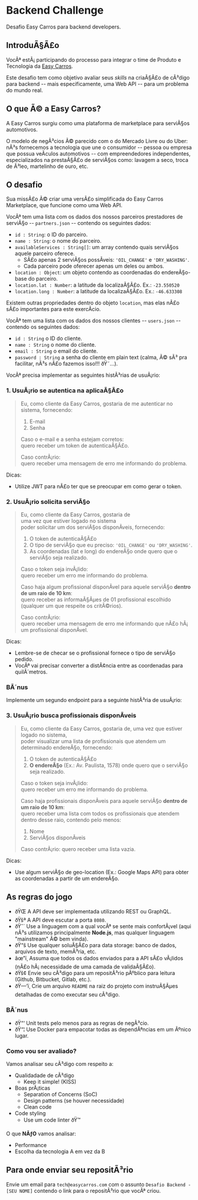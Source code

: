 # Backend Challenge

Desafio Easy Carros para backend developers.

## IntroduÃ§Ã£o

VocÃª estÃ¡ participando do processo para integrar o time de Produto e Tecnologia da [Easy Carros](https://easycarros.com/).

Este desafio tem como objetivo avaliar seus *skills* na criaÃ§Ã£o de cÃ³digo para backend -- mais especificamente, uma Web API -- para um problema do mundo real.

## O que Ã© a Easy Carros?

A Easy Carros surgiu como uma plataforma de marketplace para serviÃ§os automotivos.

O modelo de negÃ³cios Ã© parecido com o do Mercado Livre ou do Uber: nÃ³s fornecemos a tecnologia que une o consumidor -- pessoa ou empresa que possua veÃ­culos automotivos -- com empreendedores independentes, especializados na prestaÃ§Ã£o de serviÃ§os como: lavagem a seco, troca de Ã³leo, martelinho de ouro, etc.

## O desafio

Sua missÃ£o Ã© criar uma versÃ£o simplificada do Easy Carros Marketplace, que funcione como uma Web API.

VocÃª tem uma lista com os dados dos nossos parceiros prestadores de serviÃ§o -- `partners.json` -- contendo os seguintes dados:

- `id : String`: o ID do parceiro.
- `name : String`: o nome do parceiro.
- `availableServices : String[]`: um array contendo quais serviÃ§os aquele parceiro oferece. 
    - SÃ£o apenas 2 serviÃ§os possÃ­veis: `'OIL_CHANGE'` e `'DRY_WASHING'`. 
    - Cada parceiro pode oferecer apenas um deles ou ambos.
- `location : Object`: um objeto contendo as coordenadas do endereÃ§o-base do parceiro.
- `location.lat : Number`: a latitude da localizaÃ§Ã£o. Ex.: `-23.550520`
- `location.long : Number`: a latitude da localizaÃ§Ã£o. Ex.: `-46.633308`

Existem outras propriedades dentro do objeto `location`, mas elas nÃ£o sÃ£o importantes para este exercÃ­cio.

VocÃª tem uma lista com os dados dos nossos clientes -- `users.json` -- contendo os seguintes dados:

- `id : String` o ID do cliente.
- `name : String` o nome do cliente.
- `email : String` o email do cliente.
- `password : String` a senha do cliente em plain text (calma, Ã© sÃ³ pra facilitar, nÃ³s nÃ£o fazemos isso!!! ðŸ˜…).

VocÃª precisa implementar as seguintes histÃ³rias de usuÃ¡rio:

### 1. UsuÃ¡rio se autentica na aplicaÃ§Ã£o

> Eu, como cliente da Easy Carros, gostaria de me autenticar no sistema, fornecendo:
>
>   1. E-mail
>   2. Senha
>
> Caso o e-mail e a senha estejam corretos:  
>   quero receber um token de autenticaÃ§Ã£o. 
>
> Caso contrÃ¡rio:  
>   quero receber uma mensagem de erro me informando do problema.

Dicas:

- Utilize JWT para nÃ£o ter que se preocupar em como gerar o token.

### 2. UsuÃ¡rio solicita serviÃ§o

> Eu, como cliente da Easy Carros, gostaria de  
>   uma vez que estiver logado no sistema  
>   poder solicitar um dos serviÃ§os disponÃ­veis, fornecendo:
>
>   1. O token de autenticaÃ§Ã£o
>   2. O tipo de serviÃ§o que eu preciso: `'OIL_CHANGE'` ou `'DRY_WASHING'`.
>   3. As coordenadas (lat e long) do endereÃ§o onde quero que o serviÃ§o seja realizado.
> 
> Caso o token seja invÃ¡lido:  
>   quero receber um erro me informando do problema.
>
> Caso haja algum profissional disponÃ­vel para aquele serviÃ§o **dentro de um raio de 10 km**:  
>   quero receber as informaÃ§Ãµes de 01 profissional escolhido (qualquer um que respeite os critÃ©rios). 
>
> Caso contrÃ¡rio:  
>   quero receber uma mensagem de erro me informando que nÃ£o hÃ¡ um profissional disponÃ­vel.

Dicas:

- Lembre-se de checar se o profissional fornece o tipo de serviÃ§o pedido.
- VocÃª vai precisar converter a distÃ¢ncia entre as coordenadas para quilÃ´metros.

### BÃ´nus

Implemente um segundo endpoint para a seguinte histÃ³ria de usuÃ¡rio:

### 3. UsuÃ¡rio busca profissionais disponÃ­veis

> Eu, como cliente da Easy Carros, gostaria de,
>   uma vez que estiver logado no sistema,  
>   poder visualizar uma lista de profissionais que atendem um determinado endereÃ§o, fornecendo:
>
>   1. O token de autenticaÃ§Ã£o
>   2. **O endereÃ§o** (Ex.: Av. Paulista, 1578) onde quero que o serviÃ§o seja realizado.
>
> Caso o token seja invÃ¡lido:  
>   quero receber um erro me informando do problema.
>
> Caso haja profissionais disponÃ­veis para aquele serviÃ§o **dentro de um raio de 10 km**:  
>   quero receber uma lista com todos os profissionais que atendem dentro desse raio, contendo pelo menos:
>
>   1. Nome
>   2. ServiÃ§os disponÃ­veis
>
> Caso contrÃ¡rio:
>   quero receber uma lista vazia.

Dicas:

- Use algum serviÃ§o de geo-location (Ex.: Google Maps API) para obter as coordenadas a partir de um endereÃ§o.

## As regras do jogo

- ðŸŒ A API deve ser implementada utilizando REST ou GraphQL.
- ðŸšª A API deve escutar a porta `8080`.
- ðŸˆ´ Use a linguagem com a qual vocÃª se sente mais confortÃ¡vel (aqui nÃ³s utilizamos principalmente **Node.js**, mas qualquer linguagem "mainstream" Ã© bem vinda).
- ðŸ“š Use qualquer soluÃ§Ã£o para data storage: banco de dados, arquivos de texto, memÃ³ria, etc.
- âœ”ï¸ Assuma que todos os dados enviados para a API sÃ£o vÃ¡lidos (nÃ£o hÃ¡ necessidade de uma camada de validaÃ§Ã£o).
- ðŸš¢ Envie seu cÃ³digo para um repositÃ³rio pÃºblico para leitura (Github, Bitbucket, Gitlab, etc.).
- ðŸ—’ï¸ Crie um arquivo `README` na raiz do projeto com instruÃ§Ãµes detalhadas de como executar seu cÃ³digo.

### BÃ´nus

- ðŸ“‘ Unit tests pelo menos para as regras de negÃ³cio.
- ðŸ“¦ Use Docker para empacotar todas as dependÃªncias em um Ãºnico lugar.

### Como vou ser avaliado?

Vamos analisar seu cÃ³digo com respeito a:

- Qualidadade de cÃ³digo
    - Keep it simple! (KISS)
- Boas prÃ¡ticas
    - Separation of Concerns (SoC)
    - Design patterns (se houver necessidade)
    - Clean code
- Code styling
    - Use um code linter ðŸ™

O que **NÃƒO** vamos analisar:

- Performance
- Escolha da tecnologia A em vez da B

## Para onde enviar seu repositÃ³rio

Envie um email para `tech@easycarros.com` com o assunto `Desafio Backend - [SEU NOME]` contendo o link para o repositÃ³rio que vocÃª criou.